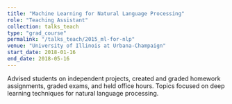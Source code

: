```yaml
---
title: "Machine Learning for Natural Language Processing"
role: "Teaching Assistant"
collection: talks_teach
type: "grad_course"
permalink: "/talks_teach/2015_ml-for-nlp"
venue: "University of Illinois at Urbana-Champaign"
start_date: 2018-01-16
end_date: 2018-05-16
---
```


Advised students on independent projects, created and graded homework 
assignments, graded exams, and held office hours. Topics focused on deep learning 
techniques for natural language processing.
